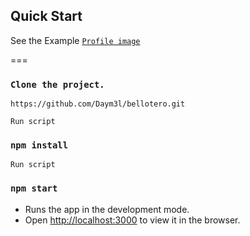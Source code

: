 ## Quick Start

See the Example [`Profile image`](http://daym3l.github.io/bellotero/)

===

### `Clone the project.`

```
https://github.com/Daym3l/bellotero.git

```
```
Run script

```
### `npm install`

```
Run script

```

### `npm start`

- Runs the app in the development mode.<br>
- Open [http://localhost:3000](http://localhost:3000) to view it in the browser.







